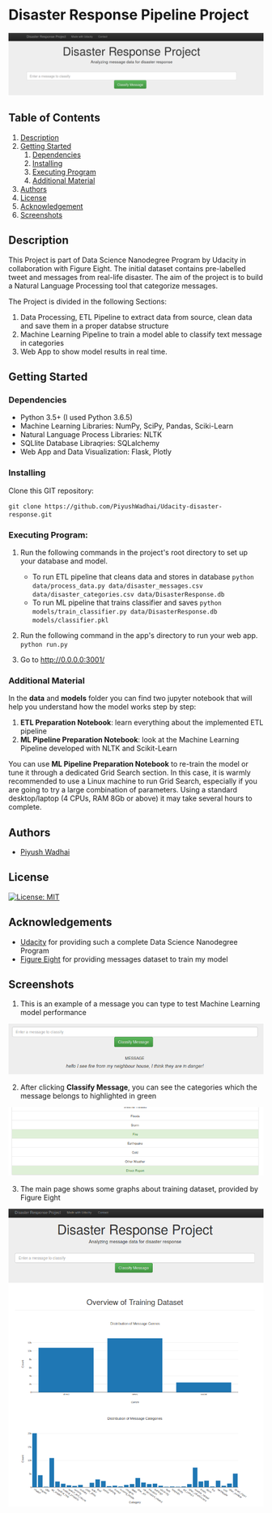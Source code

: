 # Disaster Response Pipeline Project

![Intro Pic](screenshots/intro.png)

## Table of Contents
1. [Description](#description)
2. [Getting Started](#getting_started)
	1. [Dependencies](#dependencies)
	2. [Installing](#installing)
	3. [Executing Program](#executing)
	4. [Additional Material](#material)
3. [Authors](#authors)
4. [License](#license)
5. [Acknowledgement](#acknowledgement)
6. [Screenshots](#screenshots)

<a name="descripton"></a>
## Description

This Project is part of Data Science Nanodegree Program by Udacity in collaboration with Figure Eight.
The initial dataset contains pre-labelled tweet and messages from real-life disaster. 
The aim of the project is to build a Natural Language Processing tool that categorize messages.

The Project is divided in the following Sections:

1. Data Processing, ETL Pipeline to extract data from source, clean data and save them in a proper databse structure
2. Machine Learning Pipeline to train a model able to classify text message in categories
3. Web App to show model results in real time. 

<a name="getting_started"></a>
## Getting Started

<a name="dependencies"></a>
### Dependencies
* Python 3.5+ (I used Python 3.6.5)
* Machine Learning Libraries: NumPy, SciPy, Pandas, Sciki-Learn
* Natural Language Process Libraries: NLTK
* SQLlite Database Libraqries: SQLalchemy
* Web App and Data Visualization: Flask, Plotly

<a name="installing"></a>
### Installing
Clone this GIT repository:
```
git clone https://github.com/PiyushWadhai/Udacity-disaster-response.git
```
<a name="executing"></a>
### Executing Program:
1. Run the following commands in the project's root directory to set up your database and model.

    - To run ETL pipeline that cleans data and stores in database
        `python data/process_data.py data/disaster_messages.csv data/disaster_categories.csv data/DisasterResponse.db`
    - To run ML pipeline that trains classifier and saves
        `python models/train_classifier.py data/DisasterResponse.db models/classifier.pkl`

2. Run the following command in the app's directory to run your web app.
    `python run.py`

3. Go to http://0.0.0.0:3001/

<a name="material"></a>
### Additional Material

In the **data** and **models** folder you can find two jupyter notebook that will help you understand how the model works step by step:
1. **ETL Preparation Notebook**: learn everything about the implemented ETL pipeline
2. **ML Pipeline Preparation Notebook**: look at the Machine Learning Pipeline developed with NLTK and Scikit-Learn

You can use **ML Pipeline Preparation Notebook** to re-train the model or tune it through a dedicated Grid Search section.
In this case, it is warmly recommended to use a Linux machine to run Grid Search, especially if you are going to try a large combination of parameters.
Using a standard desktop/laptop (4 CPUs, RAM 8Gb or above) it may take several hours to complete. 

<a name="authors"></a>
## Authors

* [Piyush Wadhai](https://github.com/PiyushWadhai)

<a name="license"></a>
## License
[![License: MIT](https://img.shields.io/badge/License-MIT-yellow.svg)](https://opensource.org/licenses/MIT)

<a name="acknowledgement"></a>
## Acknowledgements

* [Udacity](https://www.udacity.com/) for providing such a complete Data Science Nanodegree Program
* [Figure Eight](https://www.figure-eight.com/) for providing messages dataset to train my model

<a name="screenshots"></a>
## Screenshots

1. This is an example of a message you can type to test Machine Learning model performance

![Sample Input](screenshots/sample_input.png)

2. After clicking **Classify Message**, you can see the categories which the message belongs to highlighted in green

![Sample Output](screenshots/sample_output.png)

3. The main page shows some graphs about training dataset, provided by Figure Eight

![Main Page](screenshots/main_page.png)
